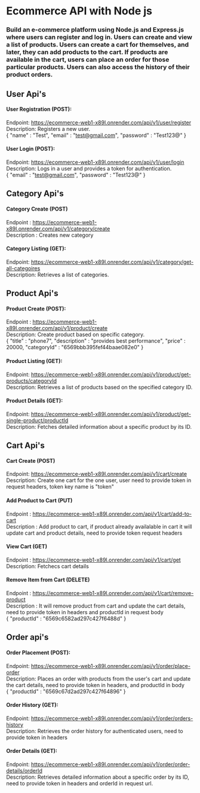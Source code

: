 # Ecommerce API with Node js

### Build an e-commerce platform using Node.js and Express.js where users can register and log in. Users can create and view a list of products. Users can create a cart for themselves, and later, they can add products to the cart. If products are available in the cart, users can place an order for those particular products. Users can also access the history of their product orders.

## User Api's

#### User Registration (POST):  
Endpoint: https://ecommerce-web1-x89l.onrender.com/api/v1/user/register  
Description: Registers a new user.  
{
    "name" : "Test",
    "email" : "test@gmail.com",
    "password" : "Test123@"
}

#### User Login (POST):
Endpoint: https://ecommerce-web1-x89l.onrender.com/api/v1/user/login  
Description: Logs in a user and provides a token for authentication.  
{
    "email" : "test@gmail.com",
    "password" : "Test123@"
}


## Category Api's

#### Category Create (POST)
Endpoint : https://ecommerce-web1-x89l.onrender.com/api/v1/category/create  
Description : Creates new category  

#### Category Listing (GET):
Endpoint: https://ecommerce-web1-x89l.onrender.com/api/v1/category/get-all-categoires  
Description: Retrieves a list of categories.  

## Product Api's

#### Product Create (POST):
Endpoint : https://ecommerce-web1-x89l.onrender.com/api/v1/product/create  
Description: Create product based on specific category.  
{
    "title" : "phone7",
    "description" : "provides best performance",
    "price" : 20000,
    "categoryId" : "6569bbb395fef44baae082e0"
}

#### Product Listing (GET):
Endpoint: https://ecommerce-web1-x89l.onrender.com/api/v1/product/get-products/categoryId  
Description: Retrieves a list of products based on the specified category ID.  

#### Product Details (GET):
Endpoint: https://ecommerce-web1-x89l.onrender.com/api/v1/product/get-single-product/productId  
Description: Fetches detailed information about a specific product by its ID.  


## Cart Api's

#### Cart Create (POST)
Endpoint: https://ecommerce-web1-x89l.onrender.com/api/v1/cart/create  
Description: Create one cart for the one user, user need to provide token in request headers, token key name is "token"  

#### Add Product to Cart (PUT)
Endpoint : https://ecommerce-web1-x89l.onrender.com/api/v1/cart/add-to-cart  
Description : Add product to cart, if product already availalable in cart it will update cart and product   details, need to provide token request headers  

#### View Cart (GET)
Endpoint : https://ecommerce-web1-x89l.onrender.com/api/v1/cart/get  
Description: Fetchecs cart details  

#### Remove Item from Cart (DELETE)
Endpoint : https://ecommerce-web1-x89l.onrender.com/api/v1/cart/remove-product  
Description : It will remove product from cart and update the cart details, need to provide token in headers and productId in request body  
{
    "productId" : "6569c6582ad297c427f6488d"
}

## Order api's

#### Order Placement (POST):
Endpoint: https://ecommerce-web1-x89l.onrender.com/api/v1/order/place-order  
Description: Places an order with products from the user's cart and update the cart details, need to provide token in headers, and productId in body  
{
    "productId" : "6569c67d2ad297c427f64896"
}

#### Order History (GET):
Endpoint: https://ecommerce-web1-x89l.onrender.com/api/v1/order/orders-history  
Description: Retrieves the order history for authenticated users, need to provide token in headers  

#### Order Details (GET):
Endpoint: https://ecommerce-web1-x89l.onrender.com/api/v1/order/order-details/orderId  
Description: Retrieves detailed information about a specific order by its ID, need to provide token in headers and orderId in request url.  



